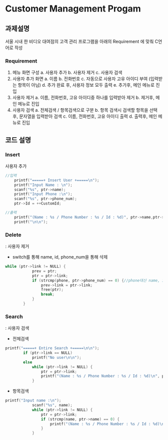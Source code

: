 # Customer Management Progam

## 과제설명

서울 시내 한 비디오 대여점의 고객 관리 프로그램을 아래의 Requirement 에 맞춰 C언어로 작성

### Requirement

1. 메뉴 화면 구성
  a. 사용자 추가
  b. 사용자 제거
  c. 사용자 검색
2. 사용자 추가 화면
  a. 이름
  b. 전화번호
  c. 자동으로 사용자 고유 아이디 부여 (입력받는 항목이 아님)
  d. 추가 완료 후, 사용자 정보 모두 출력
  e. 추가후, 메인 메뉴로 진입
3. 사용자 제거
  a. 이름, 전화번호, 고유 아이디중 하나를 입력받아 제거
  b. 제거후, 메인 메뉴로 진입
4. 사용자 검색
  a. 전체검색 / 항목검색으로 구분
  b. 항목 검색시 검색할 항목을 선택 후, 문자열을 입력받아 검색
  c. 이름, 전화번호, 고유 아이디 출력
  d. 출력후, 메인 메뉴로 진입




## 코드 설명

### Insert

사용자 추가

```c
//입력
	printf("=====+ Insert User +=====\n");
	printf("Input Name : \n");
	scanf("%s", ptr->name);
	printf("Input Phone :\n");
	scanf("%s", ptr->phone_num);
	ptr->Id = ++CustomId;
```

```c++
//출력
	printf("(Name : %s / Phone Number : %s / Id : %d)", ptr->name,ptr->phone_num,ptr->Id);
	printf("\n\n");
```

### Delete

: 사용자 제거

- switch를 통해 name, id, phone_num을 통해 삭제

```c
while (ptr->link != NULL) {
			prev = ptr;
			ptr = ptr->link;
			if (strcmp(phone, ptr->phone_num) == 0) {//phone대신 name, id를 통해서도 삭제가능
				prev->link = ptr->link;
				free(ptr);
				break;
			}
		}
```



### Search

: 사용자 검색

- 전체검색

```c
printf("=====+ Entire Search +=====\n\n");
		if (ptr->link == NULL)
			printf("No user\n\n");
		else
			while (ptr->link != NULL) {
				ptr = ptr->link;
				printf("(Name : %s / Phone Number : %s / Id : %d)\n", ptr->name, ptr->phone_num, ptr->Id);
			}
```



- 항목검색

```c
printf("Input name :\n");
			scanf("%s", name);
			while (ptr->link != NULL) {
				ptr = ptr->link;
				if (strcmp(name, ptr->name) == 0) {
					printf("(Name : %s / Phone Number : %s / Id : %d)\n\n", ptr->name, ptr->phone_num, ptr->Id);
				}
			}
```

